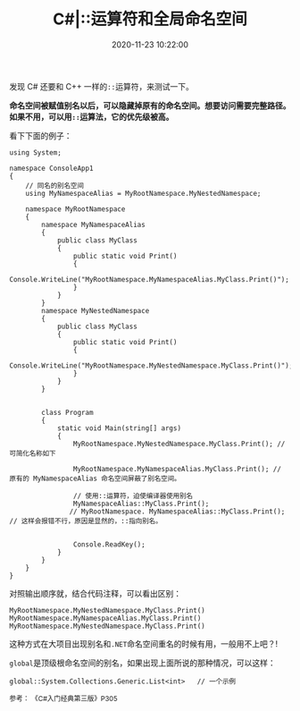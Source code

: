 ﻿---
title: C#|::运算符和全局命名空间
mathjax: false
date: 2020-11-23 10:22:00
tags: C#
categories: 编程爱好
---

发现 C# 还要和 C++ 一样的`::`运算符，来测试一下。

**命名空间被赋值别名以后，可以隐藏掉原有的命名空间。想要访问需要完整路径。如果不用，可以用`::`运算法，它的优先级被高。**

看下下面的例子：

<!--more-->

```CSharp
using System;

namespace ConsoleApp1
{
    // 同名的别名空间
    using MyNamespaceAlias = MyRootNamespace.MyNestedNamespace;

    namespace MyRootNamespace
    {
        namespace MyNamespaceAlias
        {
            public class MyClass
            {
                public static void Print()
                {
                    Console.WriteLine("MyRootNamespace.MyNamespaceAlias.MyClass.Print()");
                }
            }
        }
        namespace MyNestedNamespace
        {
            public class MyClass
            {
                public static void Print()
                {
                    Console.WriteLine("MyRootNamespace.MyNestedNamespace.MyClass.Print()");
                }
            }
        }


        class Program
        {
            static void Main(string[] args)
            {
                MyRootNamespace.MyNestedNamespace.MyClass.Print(); // 可简化名称如下

                MyRootNamespace.MyNamespaceAlias.MyClass.Print(); // 原有的 MyNamespaceAlias 命名空间屏蔽了别名空间。

                // 使用::运算符，迫使编译器使用别名
                MyNamespaceAlias::MyClass.Print();
			   // MyRootNamespace. MyNamespaceAlias::MyClass.Print(); // 这样会报错不行，原因是显然的，::指向别名。


                Console.ReadKey();
            }
        }
    }
}
```

对照输出顺序就，结合代码注释，可以看出区别：

```
MyRootNamespace.MyNestedNamespace.MyClass.Print()
MyRootNamespace.MyNamespaceAlias.MyClass.Print()
MyRootNamespace.MyNestedNamespace.MyClass.Print()
```

这种方式在大项目出现别名和`.NET`命名空间重名的时候有用，一般用不上吧？!

`global`是顶级根命名空间的别名，如果出现上面所说的那种情况，可以这样：

```CSharp
global::System.Collections.Generic.List<int>   // 一个示例
```

<div style="font-size:12px">参考：  
《C#入门经典第三版》P305
</div>